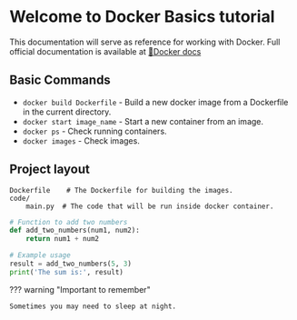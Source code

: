 # Welcome to Docker Basics tutorial

This documentation will serve as reference for working with Docker.
Full official documentation is available at <a href="https://docs.docker.com/" target="_blank" title="Docker Docs in a new page">🐳Docker docs</a> 

## Basic Commands

* `docker build Dockerfile` - Build a new docker image from a Dockerfile in the current directory.
* `docker start image_name` - Start a new container from an image.
* `docker ps` - Check running containers.
* `docker images` - Check images.

## Project layout

    Dockerfile    # The Dockerfile for building the images.
    code/
        main.py  # The code that will be run inside docker container.

```py title="add_two_numbers.py" linenums="1" hl_lines="2-4"
# Function to add two numbers
def add_two_numbers(num1, num2):
    return num1 + num2

# Example usage
result = add_two_numbers(5, 3)
print('The sum is:', result)
```

??? warning "Important to remember"

    Sometimes you may need to sleep at night.